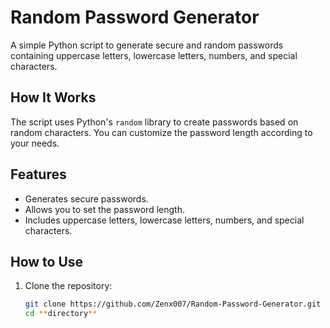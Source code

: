 # Random Password Generator

A simple Python script to generate secure and random passwords containing uppercase letters, lowercase letters, numbers, and special characters.

## How It Works

The script uses Python's `random` library to create passwords based on random characters. You can customize the password length according to your needs.

## Features

- Generates secure passwords.
- Allows you to set the password length.
- Includes uppercase letters, lowercase letters, numbers, and special characters.

## How to Use

1. Clone the repository:
   ```bash
   git clone https://github.com/Zenx007/Random-Password-Generator.git
   cd **directory**
